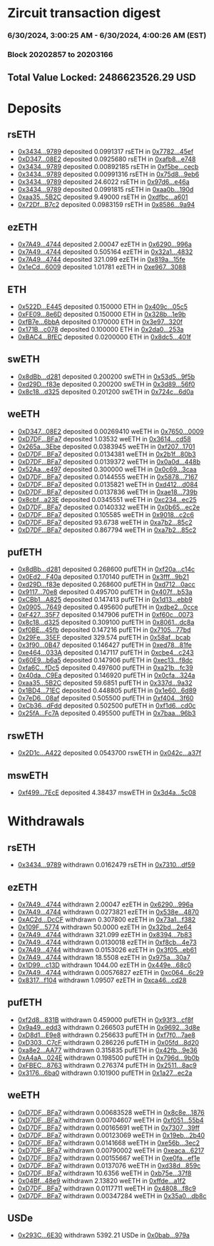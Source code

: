 # Zircuit transaction digest
### 6/30/2024, 3:00:25 AM - 6/30/2024, 4:00:26 AM (EST)
### Block 20202857 to 20203166

## Total Value Locked: 2486623526.29 USD

# Deposits
## rsETH
- [0x3434...9789](https://etherscan.io/address/0x34349c5569e7B846c3558961552D2202760A9789) deposited 0.0991317 rsETH in [0x7782...45ef](https://etherscan.io/tx/0x34349c5569e7B846c3558961552D2202760A9789)
- [0xD347...08E2](https://etherscan.io/address/0xD347Eea88C270BbAd7A6A5BA70996EeC901d08E2) deposited 0.0925680 rsETH in [0xafb8...e748](https://etherscan.io/tx/0xD347Eea88C270BbAd7A6A5BA70996EeC901d08E2)
- [0x3434...9789](https://etherscan.io/address/0x34349c5569e7B846c3558961552D2202760A9789) deposited 0.00892185 rsETH in [0xf5be...cecb](https://etherscan.io/tx/0x34349c5569e7B846c3558961552D2202760A9789)
- [0x3434...9789](https://etherscan.io/address/0x34349c5569e7B846c3558961552D2202760A9789) deposited 0.00991316 rsETH in [0x75d8...9eb6](https://etherscan.io/tx/0x34349c5569e7B846c3558961552D2202760A9789)
- [0x3434...9789](https://etherscan.io/address/0x34349c5569e7B846c3558961552D2202760A9789) deposited 24.6022 rsETH in [0x97d6...e46a](https://etherscan.io/tx/0x34349c5569e7B846c3558961552D2202760A9789)
- [0x3434...9789](https://etherscan.io/address/0x34349c5569e7B846c3558961552D2202760A9789) deposited 0.0991815 rsETH in [0xaa0b...190d](https://etherscan.io/tx/0x34349c5569e7B846c3558961552D2202760A9789)
- [0xaa35...5B2C](https://etherscan.io/address/0xaa357B9f4f0BF7b0332065e141D0c68924615B2C) deposited 9.49000 rsETH in [0xdfbc...a601](https://etherscan.io/tx/0xaa357B9f4f0BF7b0332065e141D0c68924615B2C)
- [0x72Df...B7c2](https://etherscan.io/address/0x72Df591C4724B927EbAECE17C7796C038d71B7c2) deposited 0.0983159 rsETH in [0x8586...9a94](https://etherscan.io/tx/0x72Df591C4724B927EbAECE17C7796C038d71B7c2)
## ezETH
- [0x7A49...4744](https://etherscan.io/address/0x7A493Be5c2ce014cD049Bf178a1ac0Db1B434744) deposited 2.00047 ezETH in [0x6290...996a](https://etherscan.io/tx/0x7A493Be5c2ce014cD049Bf178a1ac0Db1B434744)
- [0x7A49...4744](https://etherscan.io/address/0x7A493Be5c2ce014cD049Bf178a1ac0Db1B434744) deposited 0.505164 ezETH in [0x32a1...4832](https://etherscan.io/tx/0x7A493Be5c2ce014cD049Bf178a1ac0Db1B434744)
- [0x7A49...4744](https://etherscan.io/address/0x7A493Be5c2ce014cD049Bf178a1ac0Db1B434744) deposited 321.099 ezETH in [0x819a...15fe](https://etherscan.io/tx/0x7A493Be5c2ce014cD049Bf178a1ac0Db1B434744)
- [0x1eCd...6009](https://etherscan.io/address/0x1eCd67B2A0016D048b9a885cB93C1Cb9E76E6009) deposited 1.01781 ezETH in [0xe967...3088](https://etherscan.io/tx/0x1eCd67B2A0016D048b9a885cB93C1Cb9E76E6009)
## ETH
- [0x522D...E445](https://etherscan.io/address/0x522DD4BEfC804EB041028f2b5c9499a0d798E445) deposited 0.150000 ETH in [0x409c...05c5](https://etherscan.io/tx/0x522DD4BEfC804EB041028f2b5c9499a0d798E445)
- [0xFE09...8e6D](https://etherscan.io/address/0xFE09C68917E9bd70f1dC739128A3B53BD5be8e6D) deposited 0.150000 ETH in [0x328b...1e9b](https://etherscan.io/tx/0xFE09C68917E9bd70f1dC739128A3B53BD5be8e6D)
- [0xfB7e...6bbA](https://etherscan.io/address/0xfB7e0d2d6fDC661F72efbbad15735FaB88966bbA) deposited 0.170000 ETH in [0x3e97...320f](https://etherscan.io/tx/0xfB7e0d2d6fDC661F72efbbad15735FaB88966bbA)
- [0x171B...c078](https://etherscan.io/address/0x171B39b3C8440907bFF09cC1C750C11c5a1Cc078) deposited 0.100000 ETH in [0x2da0...253a](https://etherscan.io/tx/0x171B39b3C8440907bFF09cC1C750C11c5a1Cc078)
- [0xBAC4...BfEC](https://etherscan.io/address/0xBAC4646ef796e5F43fd406E2A63C9824c844BfEC) deposited 0.0200000 ETH in [0x8dc5...401f](https://etherscan.io/tx/0xBAC4646ef796e5F43fd406E2A63C9824c844BfEC)
## swETH
- [0x8dBb...d281](https://etherscan.io/address/0x8dBbFDce816e079C9Ff0EF901cc77050C17Dd281) deposited 0.200200 swETH in [0x53d5...9f5b](https://etherscan.io/tx/0x8dBbFDce816e079C9Ff0EF901cc77050C17Dd281)
- [0xd29D...f83e](https://etherscan.io/address/0xd29D6a0E29B160075809F67d3936b16619EDf83e) deposited 0.200200 swETH in [0x3d89...56f0](https://etherscan.io/tx/0xd29D6a0E29B160075809F67d3936b16619EDf83e)
- [0x8c18...d325](https://etherscan.io/address/0x8c18f2728c5731B4757448C9C59117a22c19d325) deposited 0.201200 swETH in [0x724c...6d0a](https://etherscan.io/tx/0x8c18f2728c5731B4757448C9C59117a22c19d325)
## weETH
- [0xD347...08E2](https://etherscan.io/address/0xD347Eea88C270BbAd7A6A5BA70996EeC901d08E2) deposited 0.00269410 weETH in [0x7650...0009](https://etherscan.io/tx/0xD347Eea88C270BbAd7A6A5BA70996EeC901d08E2)
- [0xD7DF...BFa7](https://etherscan.io/address/0xD7DF7E085214743530afF339aFC420c7c720BFa7) deposited 1.03532 weETH in [0x3614...cd58](https://etherscan.io/tx/0xD7DF7E085214743530afF339aFC420c7c720BFa7)
- [0x265a...3Ebe](https://etherscan.io/address/0x265a7C73966bbc724b7c4F730BD84ABfa8f93Ebe) deposited 0.0383945 weETH in [0xf207...1701](https://etherscan.io/tx/0x265a7C73966bbc724b7c4F730BD84ABfa8f93Ebe)
- [0xD7DF...BFa7](https://etherscan.io/address/0xD7DF7E085214743530afF339aFC420c7c720BFa7) deposited 0.0134381 weETH in [0x2b1f...80b3](https://etherscan.io/tx/0xD7DF7E085214743530afF339aFC420c7c720BFa7)
- [0xD7DF...BFa7](https://etherscan.io/address/0xD7DF7E085214743530afF339aFC420c7c720BFa7) deposited 0.0139372 weETH in [0x0a0d...448b](https://etherscan.io/tx/0xD7DF7E085214743530afF339aFC420c7c720BFa7)
- [0x52Aa...e497](https://etherscan.io/address/0x52Aa899454998Be5b000Ad077a46Bbe360F4e497) deposited 0.300000 weETH in [0x0c69...3caa](https://etherscan.io/tx/0x52Aa899454998Be5b000Ad077a46Bbe360F4e497)
- [0xD7DF...BFa7](https://etherscan.io/address/0xD7DF7E085214743530afF339aFC420c7c720BFa7) deposited 0.0144555 weETH in [0x5878...7167](https://etherscan.io/tx/0xD7DF7E085214743530afF339aFC420c7c720BFa7)
- [0xD7DF...BFa7](https://etherscan.io/address/0xD7DF7E085214743530afF339aFC420c7c720BFa7) deposited 0.0135821 weETH in [0xd412...d084](https://etherscan.io/tx/0xD7DF7E085214743530afF339aFC420c7c720BFa7)
- [0xD7DF...BFa7](https://etherscan.io/address/0xD7DF7E085214743530afF339aFC420c7c720BFa7) deposited 0.0137836 weETH in [0xae18...739b](https://etherscan.io/tx/0xD7DF7E085214743530afF339aFC420c7c720BFa7)
- [0x8cbf...a23E](https://etherscan.io/address/0x8cbf2E541Ab7d933A1d79a9441EaD9D50D8ea23E) deposited 0.0345551 weETH in [0xc234...ec25](https://etherscan.io/tx/0x8cbf2E541Ab7d933A1d79a9441EaD9D50D8ea23E)
- [0xD7DF...BFa7](https://etherscan.io/address/0xD7DF7E085214743530afF339aFC420c7c720BFa7) deposited 0.0140332 weETH in [0x0b65...ec2e](https://etherscan.io/tx/0xD7DF7E085214743530afF339aFC420c7c720BFa7)
- [0xD7DF...BFa7](https://etherscan.io/address/0xD7DF7E085214743530afF339aFC420c7c720BFa7) deposited 0.105585 weETH in [0x9018...c2c6](https://etherscan.io/tx/0xD7DF7E085214743530afF339aFC420c7c720BFa7)
- [0xD7DF...BFa7](https://etherscan.io/address/0xD7DF7E085214743530afF339aFC420c7c720BFa7) deposited 93.6738 weETH in [0xa7b2...85c2](https://etherscan.io/tx/0xD7DF7E085214743530afF339aFC420c7c720BFa7)
- [0xD7DF...BFa7](https://etherscan.io/address/0xD7DF7E085214743530afF339aFC420c7c720BFa7) deposited 0.867794 weETH in [0xa7b2...85c2](https://etherscan.io/tx/0xD7DF7E085214743530afF339aFC420c7c720BFa7)
## pufETH
- [0x8dBb...d281](https://etherscan.io/address/0x8dBbFDce816e079C9Ff0EF901cc77050C17Dd281) deposited 0.268600 pufETH in [0xf20a...c14c](https://etherscan.io/tx/0x8dBbFDce816e079C9Ff0EF901cc77050C17Dd281)
- [0x0Ed2...F40a](https://etherscan.io/address/0x0Ed263c6F54320E99F940405188c5ec6D70BF40a) deposited 0.170140 pufETH in [0x3fff...9b21](https://etherscan.io/tx/0x0Ed263c6F54320E99F940405188c5ec6D70BF40a)
- [0xd29D...f83e](https://etherscan.io/address/0xd29D6a0E29B160075809F67d3936b16619EDf83e) deposited 0.268600 pufETH in [0xd712...0acc](https://etherscan.io/tx/0xd29D6a0E29B160075809F67d3936b16619EDf83e)
- [0x9117...70e8](https://etherscan.io/address/0x9117441079009726e5A48F90396155e8f63E70e8) deposited 0.495700 pufETH in [0x407f...b53a](https://etherscan.io/tx/0x9117441079009726e5A48F90396155e8f63E70e8)
- [0xCBb1...A825](https://etherscan.io/address/0xCBb1068bAc81a6c9C6083Da11b643B3346bdA825) deposited 0.147413 pufETH in [0x1d13...ebb9](https://etherscan.io/tx/0xCBb1068bAc81a6c9C6083Da11b643B3346bdA825)
- [0x0905...7649](https://etherscan.io/address/0x09053318cBB938856952f5947c2dAd44f8377649) deposited 0.495600 pufETH in [0xdbe2...0cce](https://etherscan.io/tx/0x09053318cBB938856952f5947c2dAd44f8377649)
- [0xF427...35F7](https://etherscan.io/address/0xF4273E5A843562ed6d515B6264B32EAD7abe35F7) deposited 0.147906 pufETH in [0xf60c...0073](https://etherscan.io/tx/0xF4273E5A843562ed6d515B6264B32EAD7abe35F7)
- [0x8c18...d325](https://etherscan.io/address/0x8c18f2728c5731B4757448C9C59117a22c19d325) deposited 0.309100 pufETH in [0x8061...dc8a](https://etherscan.io/tx/0x8c18f2728c5731B4757448C9C59117a22c19d325)
- [0xf0BE...45fb](https://etherscan.io/address/0xf0BE09016AfB0E31F60a6Da08Cb6Ff894db745fb) deposited 0.147216 pufETH in [0x7105...77bd](https://etherscan.io/tx/0xf0BE09016AfB0E31F60a6Da08Cb6Ff894db745fb)
- [0x29Fe...35EF](https://etherscan.io/address/0x29FeC057B86eF46d240Bd271837369f5715335EF) deposited 329.574 pufETH in [0x58af...bcab](https://etherscan.io/tx/0x29FeC057B86eF46d240Bd271837369f5715335EF)
- [0x3f90...0B47](https://etherscan.io/address/0x3f90Edb52c2Ee078E8a3A07AFa4329817bE70B47) deposited 0.146427 pufETH in [0xed78...81fe](https://etherscan.io/tx/0x3f90Edb52c2Ee078E8a3A07AFa4329817bE70B47)
- [0xe464...033A](https://etherscan.io/address/0xe46463eC4a49776547a302Eb158742Cc2748033A) deposited 0.147117 pufETH in [0xcbe4...c243](https://etherscan.io/tx/0xe46463eC4a49776547a302Eb158742Cc2748033A)
- [0x60E9...b6a5](https://etherscan.io/address/0x60E93da7Ab43c163b99D6f91894ffA4EC74cb6a5) deposited 0.147906 pufETH in [0xec13...f8dc](https://etherscan.io/tx/0x60E93da7Ab43c163b99D6f91894ffA4EC74cb6a5)
- [0xfa6C...fDc5](https://etherscan.io/address/0xfa6CDf294e954B4a0BFFB2Bee3b14400d85bfDc5) deposited 0.497600 pufETH in [0xa21b...fc39](https://etherscan.io/tx/0xfa6CDf294e954B4a0BFFB2Bee3b14400d85bfDc5)
- [0x40da...C9Ea](https://etherscan.io/address/0x40da10f5E54e0f40231e1F6bf5BABbA04242C9Ea) deposited 0.146920 pufETH in [0x0cfa...324a](https://etherscan.io/tx/0x40da10f5E54e0f40231e1F6bf5BABbA04242C9Ea)
- [0xaa35...5B2C](https://etherscan.io/address/0xaa357B9f4f0BF7b0332065e141D0c68924615B2C) deposited 59.6851 pufETH in [0x337d...9a32](https://etherscan.io/tx/0xaa357B9f4f0BF7b0332065e141D0c68924615B2C)
- [0x1BD4...71EC](https://etherscan.io/address/0x1BD4CD52D3C0193765E0D1577AA2551CdEBf71EC) deposited 0.448805 pufETH in [0x1e60...6d89](https://etherscan.io/tx/0x1BD4CD52D3C0193765E0D1577AA2551CdEBf71EC)
- [0x7eD6...08af](https://etherscan.io/address/0x7eD67EaFDc9bF1d927708e9dB8bF8Fdf300f08af) deposited 0.505500 pufETH in [0xf404...3f60](https://etherscan.io/tx/0x7eD67EaFDc9bF1d927708e9dB8bF8Fdf300f08af)
- [0xCb36...dFdd](https://etherscan.io/address/0xCb3635B4C23D7B654E7d3c5d4af10A2afe60dFdd) deposited 0.502500 pufETH in [0xf1d6...cd0c](https://etherscan.io/tx/0xCb3635B4C23D7B654E7d3c5d4af10A2afe60dFdd)
- [0x25fA...Fc7A](https://etherscan.io/address/0x25fAb14441390F16eC24dec8baA4fF260e41Fc7A) deposited 0.495500 pufETH in [0x7baa...96b3](https://etherscan.io/tx/0x25fAb14441390F16eC24dec8baA4fF260e41Fc7A)
## rswETH
- [0x2D1c...A422](https://etherscan.io/address/0x2D1c9e7DB8E757a2fD6973E685f08D8D8416A422) deposited 0.0543700 rswETH in [0x042c...a37f](https://etherscan.io/tx/0x2D1c9e7DB8E757a2fD6973E685f08D8D8416A422)
## mswETH
- [0xf499...7EcE](https://etherscan.io/address/0xf49916fd20B3Ae399C8De21d14cc39eCe8eD7EcE) deposited 4.38437 mswETH in [0x3d4a...5c08](https://etherscan.io/tx/0xf49916fd20B3Ae399C8De21d14cc39eCe8eD7EcE)
# Withdrawals
## rsETH
- [0x3434...9789](https://etherscan.io/address/0x34349c5569e7B846c3558961552D2202760A9789) withdrawn 0.0162479 rsETH in [0x7310...df59](https://etherscan.io/tx/0x34349c5569e7B846c3558961552D2202760A9789)
## ezETH
- [0x7A49...4744](https://etherscan.io/address/0x7A493Be5c2ce014cD049Bf178a1ac0Db1B434744) withdrawn 2.00047 ezETH in [0x6290...996a](https://etherscan.io/tx/0x7A493Be5c2ce014cD049Bf178a1ac0Db1B434744)
- [0x7A49...4744](https://etherscan.io/address/0x7A493Be5c2ce014cD049Bf178a1ac0Db1B434744) withdrawn 0.0273821 ezETH in [0x538e...4870](https://etherscan.io/tx/0x7A493Be5c2ce014cD049Bf178a1ac0Db1B434744)
- [0xAC2d...DcCF](https://etherscan.io/address/0xAC2dE4439139369b44b43cc5AfB9AEfca5d8DcCF) withdrawn 0.307800 ezETH in [0x73a1...f382](https://etherscan.io/tx/0xAC2dE4439139369b44b43cc5AfB9AEfca5d8DcCF)
- [0x109F...5774](https://etherscan.io/address/0x109F30842Cdd088349f560b8053e124B79685774) withdrawn 50.0000 ezETH in [0x32bd...2e64](https://etherscan.io/tx/0x109F30842Cdd088349f560b8053e124B79685774)
- [0x7A49...4744](https://etherscan.io/address/0x7A493Be5c2ce014cD049Bf178a1ac0Db1B434744) withdrawn 321.099 ezETH in [0x8394...7b83](https://etherscan.io/tx/0x7A493Be5c2ce014cD049Bf178a1ac0Db1B434744)
- [0x7A49...4744](https://etherscan.io/address/0x7A493Be5c2ce014cD049Bf178a1ac0Db1B434744) withdrawn 0.0130018 ezETH in [0xf8cb...4e73](https://etherscan.io/tx/0x7A493Be5c2ce014cD049Bf178a1ac0Db1B434744)
- [0x7A49...4744](https://etherscan.io/address/0x7A493Be5c2ce014cD049Bf178a1ac0Db1B434744) withdrawn 0.0153026 ezETH in [0x3f05...eb61](https://etherscan.io/tx/0x7A493Be5c2ce014cD049Bf178a1ac0Db1B434744)
- [0x7A49...4744](https://etherscan.io/address/0x7A493Be5c2ce014cD049Bf178a1ac0Db1B434744) withdrawn 18.5508 ezETH in [0x975a...30a7](https://etherscan.io/tx/0x7A493Be5c2ce014cD049Bf178a1ac0Db1B434744)
- [0x1D99...c13D](https://etherscan.io/address/0x1D99Bc34D7b42f0fdF1c14d37C6B48df7D67c13D) withdrawn 1044.00 ezETH in [0x449e...68c0](https://etherscan.io/tx/0x1D99Bc34D7b42f0fdF1c14d37C6B48df7D67c13D)
- [0x7A49...4744](https://etherscan.io/address/0x7A493Be5c2ce014cD049Bf178a1ac0Db1B434744) withdrawn 0.00576827 ezETH in [0xc064...6c29](https://etherscan.io/tx/0x7A493Be5c2ce014cD049Bf178a1ac0Db1B434744)
- [0x8317...f104](https://etherscan.io/address/0x83179A13E3124ec4ab2d59C1d20c89172B85f104) withdrawn 1.09507 ezETH in [0xca46...cd28](https://etherscan.io/tx/0x83179A13E3124ec4ab2d59C1d20c89172B85f104)
## pufETH
- [0xf2d8...831B](https://etherscan.io/address/0xf2d83a0514F2fd492D1effb15BbBfFB1F02d831B) withdrawn 0.459000 pufETH in [0x93f3...cf8f](https://etherscan.io/tx/0xf2d83a0514F2fd492D1effb15BbBfFB1F02d831B)
- [0x9a49...edd3](https://etherscan.io/address/0x9a49BFEc92023e867D5094D6F790Cc942c2Dedd3) withdrawn 0.266503 pufETH in [0x9692...3d8e](https://etherscan.io/tx/0x9a49BFEc92023e867D5094D6F790Cc942c2Dedd3)
- [0xD8d1...E9e8](https://etherscan.io/address/0xD8d1aC3B22064A67A82D74A11836E1eD6354E9e8) withdrawn 0.256633 pufETH in [0xf7f0...7ae8](https://etherscan.io/tx/0xD8d1aC3B22064A67A82D74A11836E1eD6354E9e8)
- [0xD303...C7cF](https://etherscan.io/address/0xD303a02E90C64A20b7163Eea6046C34fAe54C7cF) withdrawn 0.286226 pufETH in [0x05fd...8d20](https://etherscan.io/tx/0xD303a02E90C64A20b7163Eea6046C34fAe54C7cF)
- [0xa8e2...AA77](https://etherscan.io/address/0xa8e23D3710c3D6b521711268f120cA169872AA77) withdrawn 0.315835 pufETH in [0x42fb...9e36](https://etherscan.io/tx/0xa8e23D3710c3D6b521711268f120cA169872AA77)
- [0xA4aA...024E](https://etherscan.io/address/0xA4aA7e650A9f6AB12Ad569E2707c45194AA1024E) withdrawn 0.198500 pufETH in [0x796d...9b0b](https://etherscan.io/tx/0xA4aA7e650A9f6AB12Ad569E2707c45194AA1024E)
- [0xFBEC...8763](https://etherscan.io/address/0xFBEC7561276A9FF8d9c589C4Ff423676b7AF8763) withdrawn 0.276374 pufETH in [0x2511...8ac9](https://etherscan.io/tx/0xFBEC7561276A9FF8d9c589C4Ff423676b7AF8763)
- [0x3176...6ba0](https://etherscan.io/address/0x3176941056d50917293D6167885Bc0B55FBf6ba0) withdrawn 0.101900 pufETH in [0x1a27...ec2a](https://etherscan.io/tx/0x3176941056d50917293D6167885Bc0B55FBf6ba0)
## weETH
- [0xD7DF...BFa7](https://etherscan.io/address/0xD7DF7E085214743530afF339aFC420c7c720BFa7) withdrawn 0.00683528 weETH in [0x8c8e...1876](https://etherscan.io/tx/0xD7DF7E085214743530afF339aFC420c7c720BFa7)
- [0xD7DF...BFa7](https://etherscan.io/address/0xD7DF7E085214743530afF339aFC420c7c720BFa7) withdrawn 0.00704607 weETH in [0xf051...55b4](https://etherscan.io/tx/0xD7DF7E085214743530afF339aFC420c7c720BFa7)
- [0xD7DF...BFa7](https://etherscan.io/address/0xD7DF7E085214743530afF339aFC420c7c720BFa7) withdrawn 0.00165691 weETH in [0x7307...39ff](https://etherscan.io/tx/0xD7DF7E085214743530afF339aFC420c7c720BFa7)
- [0xD7DF...BFa7](https://etherscan.io/address/0xD7DF7E085214743530afF339aFC420c7c720BFa7) withdrawn 0.00123069 weETH in [0x19eb...2b40](https://etherscan.io/tx/0xD7DF7E085214743530afF339aFC420c7c720BFa7)
- [0xD7DF...BFa7](https://etherscan.io/address/0xD7DF7E085214743530afF339aFC420c7c720BFa7) withdrawn 0.0141668 weETH in [0xe56b...3ec2](https://etherscan.io/tx/0xD7DF7E085214743530afF339aFC420c7c720BFa7)
- [0xD7DF...BFa7](https://etherscan.io/address/0xD7DF7E085214743530afF339aFC420c7c720BFa7) withdrawn 0.00790002 weETH in [0xeaca...6217](https://etherscan.io/tx/0xD7DF7E085214743530afF339aFC420c7c720BFa7)
- [0xD7DF...BFa7](https://etherscan.io/address/0xD7DF7E085214743530afF339aFC420c7c720BFa7) withdrawn 0.00155667 weETH in [0xe0fa...ef1e](https://etherscan.io/tx/0xD7DF7E085214743530afF339aFC420c7c720BFa7)
- [0xD7DF...BFa7](https://etherscan.io/address/0xD7DF7E085214743530afF339aFC420c7c720BFa7) withdrawn 0.0137076 weETH in [0xd38d...859c](https://etherscan.io/tx/0xD7DF7E085214743530afF339aFC420c7c720BFa7)
- [0xD7DF...BFa7](https://etherscan.io/address/0xD7DF7E085214743530afF339aFC420c7c720BFa7) withdrawn 10.6356 weETH in [0xb75e...37f8](https://etherscan.io/tx/0xD7DF7E085214743530afF339aFC420c7c720BFa7)
- [0x04Bf...48e9](https://etherscan.io/address/0x04BfcE743632D53680009798c2951F0da00A48e9) withdrawn 2.13820 weETH in [0xffde...a1f2](https://etherscan.io/tx/0x04BfcE743632D53680009798c2951F0da00A48e9)
- [0xD7DF...BFa7](https://etherscan.io/address/0xD7DF7E085214743530afF339aFC420c7c720BFa7) withdrawn 0.0117711 weETH in [0x4808...f8c9](https://etherscan.io/tx/0xD7DF7E085214743530afF339aFC420c7c720BFa7)
- [0xD7DF...BFa7](https://etherscan.io/address/0xD7DF7E085214743530afF339aFC420c7c720BFa7) withdrawn 0.00347284 weETH in [0x35a0...db8c](https://etherscan.io/tx/0xD7DF7E085214743530afF339aFC420c7c720BFa7)
## USDe
- [0x293C...6E30](https://etherscan.io/address/0x293C6937D8D82e05B01335F7B33FBA0c8e256E30) withdrawn 5392.21 USDe in [0x0bab...979a](https://etherscan.io/tx/0x293C6937D8D82e05B01335F7B33FBA0c8e256E30)
